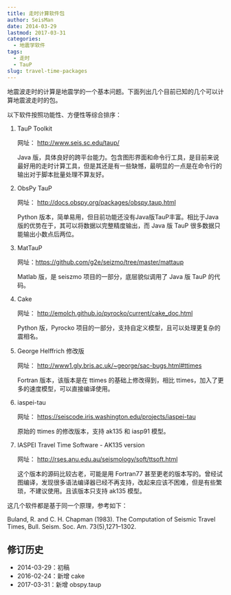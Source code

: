 ```yaml
---
title: 走时计算软件包
author: SeisMan
date: 2014-03-29
lastmod: 2017-03-31
categories:
  - 地震学软件
tags:
  - 走时
  - TauP
slug: travel-time-packages
---
```


地震波走时的计算是地震学的一个基本问题。下面列出几个目前已知的几个可以计算地震波走时的包。

<!--more-->

以下软件按照功能性、方便性等综合排序：

1.  TauP Toolkit

    网址： <http://www.seis.sc.edu/taup/>

    Java 版，具体良好的跨平台能力。包含图形界面和命令行工具，是目前来说最好用的走时计算工具，但是其还是有一些缺憾，最明显的一点是在命令行的输出对于脚本批量处理不算友好。

2.  ObsPy TauP

    网址： <http://docs.obspy.org/packages/obspy.taup.html>

    Python 版本，简单易用，但目前功能还没有Java版TauP丰富。相比于Java版的优势在于，其可以将数据以完整精度输出，而 Java 版 TauP 很多数据只能输出小数点后两位。

3.  MatTauP

    网址：<https://github.com/g2e/seizmo/tree/master/mattaup>

    Matlab 版，是 seiszmo 项目的一部分，底层貌似调用了 Java 版 TauP 的代码。

4.  Cake

    网址： <http://emolch.github.io/pyrocko/current/cake_doc.html>

    Python 版，Pyrocko 项目的一部分，支持自定义模型，且可以处理更复杂的震相名。

5.  George Helffrich 修改版

    网址： <http://www1.gly.bris.ac.uk/~george/sac-bugs.html#ttimes>

    Fortran 版本，该版本是在 ttimes 的基础上修改得到，相比 ttimes，加入了更多的速度模型，可以直接编译使用。

6.  iaspei-tau

    网址： <https://seiscode.iris.washington.edu/projects/iaspei-tau>

    原始的 ttimes 的修改版本，支持 ak135 和 iasp91 模型。

7.  IASPEI Travel Time Software - AK135 version

    网址： <http://rses.anu.edu.au/seismology/soft/ttsoft.html>

    这个版本的源码比较古老，可能是用 Fortran77 甚至更老的版本写的。曾经试图编译，发现很多语法编译器已经不再支持，改起来应该不困难，但是有些繁琐，不建议使用。且该版本只支持 ak135 模型。

这几个软件都是基于同一个原理，参考如下：

Buland, R. and C. H. Chapman (1983). The Computation of Seismic Travel Times, Bull. Seism. Soc. Am. 73(5),1271–1302.

## 修订历史

-   2014-03-29：初稿
-   2016-02-24：新增 cake
-   2017-03-31：新增 obspy.taup
